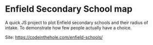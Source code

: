 # Enfield Secondary School map

A quick JS project to plot Enfield secondary schools and their radius of intake.
To demonstrate how few people actually have a choice.

Site: https://codeinthehole.com/enfield-schools/

